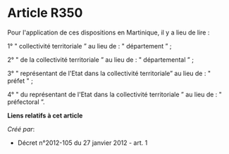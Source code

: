 # Article R350

Pour l'application de ces dispositions en Martinique, il y a lieu de lire :

1° " collectivité territoriale ” au lieu de : " département ” ;

2° " de la collectivité territoriale ” au lieu de : " départemental ” ;

3° " représentant de l'Etat dans la collectivité territoriale” au lieu de : " préfet " ;

4° " du représentant de l'Etat dans la collectivité territoriale ” au lieu de : " préfectoral ”.

**Liens relatifs à cet article**

_Créé par_:

  - Décret n°2012-105 du 27 janvier 2012 - art. 1
